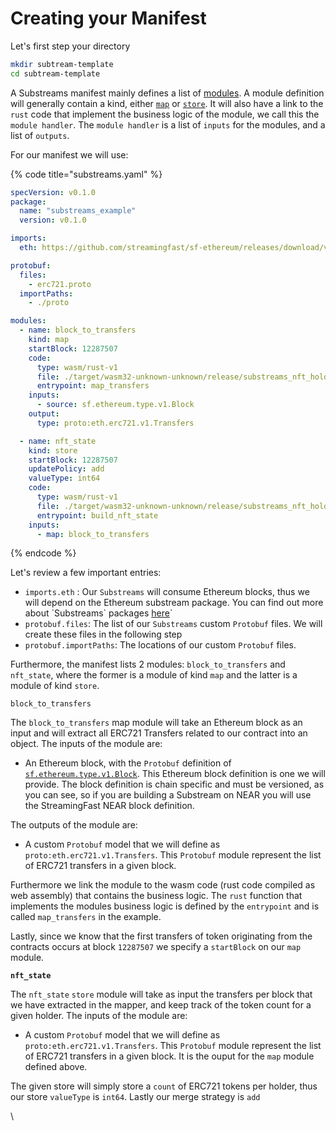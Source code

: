 # Creating your Manifest

Let's first step your directory

```bash
mkdir subtream-template
cd subtream-template
```

A Substreams manifest mainly defines a list of [modules](../concepts/modules.md). A module definition will generally contain  a kind, either [`map`](../concepts/modules.md#a-map-module) or [`store`](../concepts/modules.md#a-store-module). It will also have a link to the `rust` code that implement the business logic of the module, we call this the `module handler`. The `module handler` is a list of `inputs` for the modules, and a list of `outputs`.&#x20;

For our manifest we will use:

{% code title="substreams.yaml" %}
```yaml
specVersion: v0.1.0
package:
  name: "substreams_example"
  version: v0.1.0

imports:
  eth: https://github.com/streamingfast/sf-ethereum/releases/download/v0.10.2/ethereum-v0.10.2.spkg

protobuf:
  files:
    - erc721.proto
  importPaths:
    - ./proto

modules:
  - name: block_to_transfers
    kind: map
    startBlock: 12287507
    code:
      type: wasm/rust-v1
      file: ./target/wasm32-unknown-unknown/release/substreams_nft_holders.wasm
      entrypoint: map_transfers
    inputs:
      - source: sf.ethereum.type.v1.Block
    output:
      type: proto:eth.erc721.v1.Transfers

  - name: nft_state
    kind: store
    startBlock: 12287507
    updatePolicy: add
    valueType: int64
    code:
      type: wasm/rust-v1
      file: ./target/wasm32-unknown-unknown/release/substreams_nft_holders.wasm
      entrypoint: build_nft_state
    inputs:
      - map: block_to_transfers

```
{% endcode %}

Let's review a few important entries:

* `imports.eth` : Our `Substreams` will consume Ethereum blocks, thus we will depend on the Ethereum substream package. You can find out more about \`Substreams\` packages [here](../reference/packages.md)\`
* `protobuf.files`: The list of our `Substreams` custom `Protobuf` files. We will create these files in the following step
* `protobuf.importPaths`: The locations of our custom `Protobuf` files.

Furthermore, the manifest lists 2 modules: `block_to_transfers` and `nft_state`, where the former is a module of kind `map` and the latter is a module of kind `store`.

`block_to_transfers`

The `block_to_transfers` map module will take an Ethereum block as an input and will extract all ERC721 Transfers related to our contract into an object. The inputs of the module are:

* An Ethereum block, with the `Protobuf` definition of [`sf.ethereum.type.v1.Block`](https://github.com/streamingfast/sf-ethereum/blob/develop/proto/sf/ethereum/type/v1/type.proto). This Ethereum block definition is one we will provide. The block definition is chain specific and must be versioned, as you can see, so if you are building a Substream on NEAR you will use the StreamingFast NEAR block definition.&#x20;

The outputs of the module are:

* A custom `Protobuf` model that we will define as `proto:eth.erc721.v1.Transfers`. This `Protobuf` module represent the list of ERC721 transfers in a given block.&#x20;

Furthermore we link the module to the wasm code (rust code compiled as web assembly) that contains the business logic. The `rust` function that implements the modules business logic is defined by the `entrypoint` and is called `map_transfers` in the example.

Lastly, since we know that the first transfers of token originating from the contracts occurs at block `12287507` we specify a `startBlock` on our `map` module.

**`nft_state`**

The `nft_state` `store` module will take as input the transfers per block that we have extracted in the mapper, and keep track of the token count for a given holder. The inputs of the module are:

* A custom `Protobuf` model that we will define as `proto:eth.erc721.v1.Transfers`. This `Protobuf` module represent the list of ERC721 transfers in a given block. It is the ouput for the `map` module defined above.

The given store will simply store a `count` of ERC721 tokens per holder, thus our store `valueType` is `int64`. Lastly our merge strategy is `add`

\
